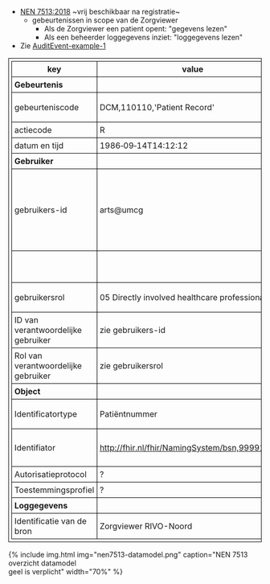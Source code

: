 * [NEN 7513:2018](https://www.nen.nl/nen-7513-2018-nl-245399) ~vrij beschikbaar na registratie~
    * gebeurtenissen in scope van de Zorgviewer
        * Als de Zorgviewer een patient opent: "gegevens lezen"
        * Als een beheerder loggegevens inziet: "loggegevens lezen"
* Zie [AuditEvent-example-1](AuditEvent-example-1.html)

<style>table, td, th { border: 1px solid black; padding:5px; }</style>

| key | value | FHIR Path |
|--|--|--|
| **Gebeurtenis** | | `AuditEvent` |
| gebeurteniscode | DCM,110110,'Patient Record' | `AuditEvent.type.coding.system = http://dicom.nema.org/resources/ontology/DCM`<br/>`AuditEvent.type.coding.code = 110110` |
| actiecode | R | `AuditEvent.action = R` |
| datum en tijd | 1986‐09‐14T14:12:12 | `AuditEvent.recorded` |
| **Gebruiker** | | `AuditEvent.agent` |
| gebruikers-id | arts@umcg | zorgaanbieder OID `AuditEvent.agent.userId.system = urn:oid:2.16.840.1.113883.2.4.3.8`<br/>of AGB-Z `urn:oid:2.16.840.1.113883.2.4.6.1.06020101`<br/>`AuditEvent.agent.userId.value = Practitioner.name`<br/>`AuditEvent.agent.userId.assigner.display = UMCG` |
| | | `AuditEvent.agent.policy = https://rivo-noord.nl/zorgviewer/toestemming`<br/>Zelfde als voor ToestemmingConsent.policy! |
| gebruikersrol | 05 Directly involved healthcare professional | `AuditEvent.agent.role.coding.code = 05`<br/>`AuditEvent.agent.role.coding.display = Directly involved healthcare professional` |
| ID van verantwoordelijke gebruiker | zie gebruikers-id | |
| Rol van verantwoordelijke gebruiker | zie gebruikersrol | |
| **Object** | | `AuditEvent.entity` |
| Identificatortype | Patiëntnummer | `AuditEvent.entity.type.code = 1`<br/>`AuditEvent.entity.type.system = http://hl7.org/fhir/audit-entity-type` |
| Identifiator | http://fhir.nl/fhir/NamingSystem/bsn,999911120 | `AuditEvent.entity.identifier.system = http://fhir.nl/fhir/NamingSystem/bsn`<br/>`AuditEvent.entity.identifier.value = 999911120` |
| Autorisatieprotocol | ? | |
| Toestemmingsprofiel | ? | |
| **Loggegevens** | | `AuditEvent.source` |
| Identificatie van de bron | Zorgviewer RIVO-Noord | `AuditEvent.source.identifier.value` | 


{% include img.html img="nen7513-datamodel.png" caption="NEN 7513 overzicht datamodel<br/>geel is verplicht" width="70%" %}